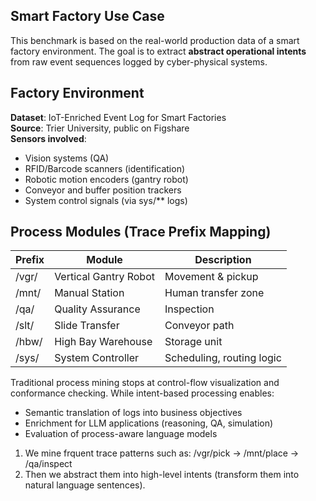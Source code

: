 ## Smart Factory Use Case
This benchmark is based on the real-world production data of a smart factory environment.
The goal is to extract **abstract operational intents** from raw event sequences logged by cyber-physical systems.

## Factory Environment

**Dataset**: IoT-Enriched Event Log for Smart Factories  
**Source**: Trier University, public on Figshare  
**Sensors involved**:
- Vision systems (QA)
- RFID/Barcode scanners (identification)
- Robotic motion encoders (gantry robot)
- Conveyor and buffer position trackers
- System control signals (via sys/** logs)

## Process Modules (Trace Prefix Mapping)

| Prefix |          Module                |       Description        |
|--------|--------------------------------|--------------------------|
| /vgr/  | Vertical Gantry Robot          | Movement & pickup        |
| /mnt/  | Manual Station                 | Human transfer zone      |
| /qa/   | Quality Assurance              | Inspection               |
| /slt/  | Slide Transfer                 | Conveyor path            |
| /hbw/  | High Bay Warehouse             | Storage unit             |
| /sys/  | System Controller              | Scheduling, routing logic|

Traditional process mining stops at control-flow visualization and conformance checking. While intent-based processing enables:
- Semantic  translation of logs into business objectives
- Enrichment for LLM applications (reasoning, QA, simulation)
- Evaluation of process-aware language models

 1. We mine frquent trace patterns such as: /vgr/pick → /mnt/place → /qa/inspect
 2. Then we abstract them into high-level intents (transform them into natural language sentences).
